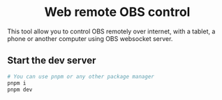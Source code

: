 <h1 align="center">Web remote OBS control</h1>

This tool allow you to control OBS remotely over internet, with a tablet, a phone or another computer using OBS websocket server.

## Start the dev server

```bash
# You can use pnpm or any other package manager
pnpm i
pnpm dev
```
